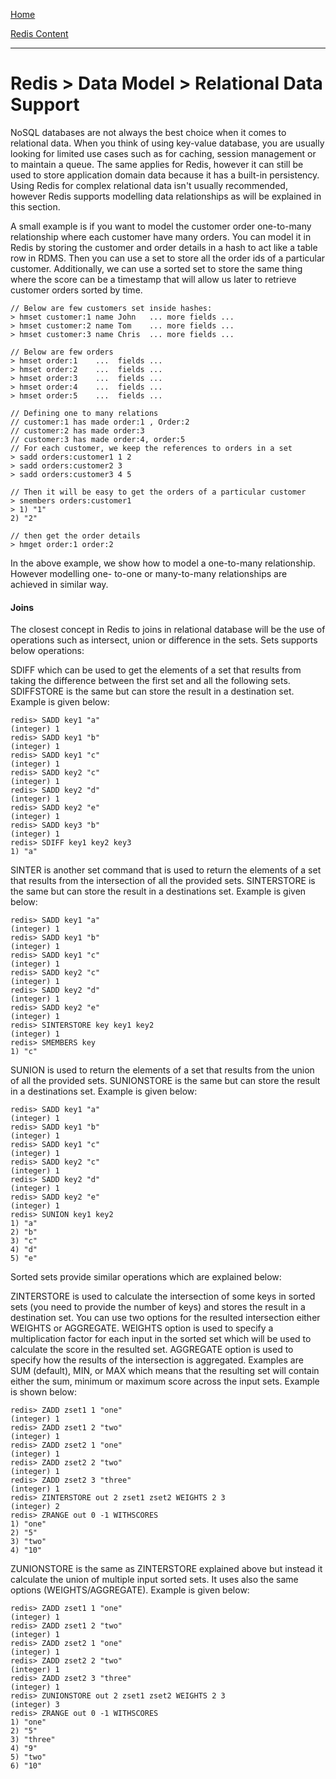 [Home](../../index.md)

[Redis Content](../Redis.md)
___

# Redis > Data Model > Relational Data Support


NoSQL databases are not always the best choice when it comes to relational data. When you think of using key-value database, you are usually looking for limited use cases such as for caching, session management or to maintain a queue. The same applies for Redis, however it can still be used to store application domain data because it has a built-in persistency. Using Redis for complex relational data isn't usually recommended, however Redis supports modelling data relationships as will be explained in this section. 

A small example is if you want to model the customer order one-to-many relationship where each customer have many orders. You can model it in Redis by storing the customer and order details in a hash to act like a table row in RDMS. Then you can use a set to store all the order ids of a particular customer. Additionally, we can use a sorted set to store the same thing where the score can be a timestamp that will allow us later to retrieve customer orders sorted by time.  

````
// Below are few customers set inside hashes:
> hmset customer:1 name John   ... more fields ...
> hmset customer:2 name Tom    ... more fields ...
> hmset customer:3 name Chris  ... more fields ...

// Below are few orders
> hmset order:1    ...  fields ...
> hmset order:2    ...  fields ...
> hmset order:3    ...  fields ...
> hmset order:4    ...  fields ...
> hmset order:5    ...  fields ...

// Defining one to many relations
// customer:1 has made order:1 , Order:2
// customer:2 has made order:3
// customer:3 has made order:4, order:5
// For each customer, we keep the references to orders in a set
> sadd orders:customer1 1 2
> sadd orders:customer2 3
> sadd orders:customer3 4 5

// Then it will be easy to get the orders of a particular customer
> smembers orders:customer1
> 1) "1"
2) "2"

// then get the order details
> hmget order:1 order:2
````

In the above example, we show how to model a one-to-many relationship. However modelling one- to-one or many-to-many relationships are achieved in similar way. 



#### Joins 

The closest concept in Redis to joins in relational database will be the use of operations such as intersect, union or difference in the sets. Sets supports below operations:

SDIFF which can be used to get the elements of a set that results from taking the difference between the first set and all the following sets. SDIFFSTORE is the same but can store the result in a destination set. Example is given below:

````
redis> SADD key1 "a"
(integer) 1
redis> SADD key1 "b"
(integer) 1
redis> SADD key1 "c"
(integer) 1
redis> SADD key2 "c"
(integer) 1
redis> SADD key2 "d"
(integer) 1
redis> SADD key2 "e"
(integer) 1
redis> SADD key3 "b"
(integer) 1
redis> SDIFF key1 key2 key3
1) "a"
````

SINTER is another set command that is used to return the elements of a set that results from the intersection of all the provided sets. SINTERSTORE is the same but can store the result in a destinations set. Example is given below:

````
redis> SADD key1 "a"
(integer) 1
redis> SADD key1 "b"
(integer) 1
redis> SADD key1 "c"
(integer) 1
redis> SADD key2 "c"
(integer) 1
redis> SADD key2 "d"
(integer) 1
redis> SADD key2 "e"
(integer) 1
redis> SINTERSTORE key key1 key2
(integer) 1
redis> SMEMBERS key
1) "c"
````

SUNION is used to return the elements of a set that results from the union of all the provided sets. SUNIONSTORE is the same but can store the result in a destinations set. Example is given below: 

````
redis> SADD key1 "a"
(integer) 1
redis> SADD key1 "b"
(integer) 1
redis> SADD key1 "c"
(integer) 1
redis> SADD key2 "c"
(integer) 1
redis> SADD key2 "d"
(integer) 1
redis> SADD key2 "e"
(integer) 1
redis> SUNION key1 key2
1) "a"
2) "b"
3) "c"
4) "d"
5) "e"
````

Sorted sets provide similar operations which are explained below:

ZINTERSTORE is used to calculate the intersection of some keys in sorted sets (you need to provide the number of keys) and stores the result in a destination set. You can use two options for the resulted intersection either WEIGHTS or AGGREGATE. WEIGHTS option is used to specify a multiplication factor for each input in the sorted set which will be used to calculate the score in the resulted set. AGGREGATE option is used to specify how the results of the intersection is aggregated. Examples are SUM (default), MIN, or MAX which means that the resulting set will contain either the sum, minimum or maximum score across the input sets. Example is shown below:

````
redis> ZADD zset1 1 "one"
(integer) 1
redis> ZADD zset1 2 "two"
(integer) 1
redis> ZADD zset2 1 "one"
(integer) 1
redis> ZADD zset2 2 "two"
(integer) 1
redis> ZADD zset2 3 "three"
(integer) 1
redis> ZINTERSTORE out 2 zset1 zset2 WEIGHTS 2 3
(integer) 2
redis> ZRANGE out 0 -1 WITHSCORES
1) "one"
2) "5"
3) "two"
4) "10"
````

ZUNIONSTORE is the same as ZINTERSTORE explained above but instead it calculate the union of multiple input sorted sets. It uses also the same options (WEIGHTS/AGGREGATE). Example is given below:

````
redis> ZADD zset1 1 "one"
(integer) 1
redis> ZADD zset1 2 "two"
(integer) 1
redis> ZADD zset2 1 "one"
(integer) 1
redis> ZADD zset2 2 "two"
(integer) 1
redis> ZADD zset2 3 "three"
(integer) 1
redis> ZUNIONSTORE out 2 zset1 zset2 WEIGHTS 2 3
(integer) 3
redis> ZRANGE out 0 -1 WITHSCORES
1) "one"
2) "5"
3) "three"
4) "9"
5) "two"
6) "10"
````
